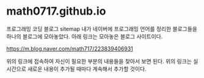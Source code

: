 # math0717.github.io
프로그래밍 코딩 블로그 sitemap
내가 네이버에 프로그래밍 언어를 정리한 블로그들을 하나의 블로그에 모아놓았다.
아래 링크는 모아놓은 블로그 사이트이다.

https://m.blog.naver.com/math717/223839406931

위의 링크에 접속하여 자신이 필요한 부분의 내용들을 찾아서 보면 된다.
위의 링크는 실시간으로 새로운 내용이 추가될 때마다 계속해서 추가할 것이다.
